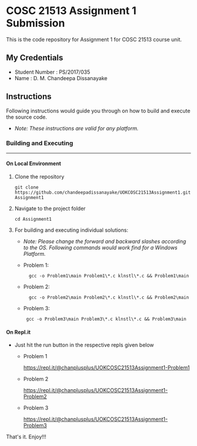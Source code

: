 # COSC 21513 Assignment 1 Submission

This is the code repository for Assignment 1 for COSC 21513 course unit.

## My Credentials

- Student Number : PS/2017/035
- Name : D. M. Chandeepa Dissanayake

## Instructions

Following instructions would guide you through on how to build and execute the source code.

- _Note: These instructions are valid for any platform._

### Building and Executing

---

#### On Local Environment

1.  Clone the repository

        git clone https://github.com/chandeepadissanayake/UOKCOSC21513Assignment1.git Assignment1

2.  Navigate to the project folder

        cd Assignment1

3.  For building and executing individual solutions:

    - _Note: Please change the forward and backward slashes according to the OS. Following commands would work find for a Windows Platform._
    - Problem 1:

            gcc -o Problem1\main Problem1\*.c klnstl\*.c && Problem1\main

    - Problem 2:

            gcc -o Problem2\main Problem2\*.c klnstl\*.c && Problem2\main

    - Problem 3:

           gcc -o Problem3\main Problem3\*.c klnstl\*.c && Problem3\main

#### On Repl.it

- Just hit the run button in the respective repls given below

  - Problem 1

    https://repl.it/@chanplusplus/UOKCOSC21513Assignment1-Problem1

  - Problem 2

    https://repl.it/@chanplusplus/UOKCOSC21513Assignment1-Problem2

  - Problem 3

    https://repl.it/@chanplusplus/UOKCOSC21513Assignment1-Problem3

That's it. Enjoy!!!
